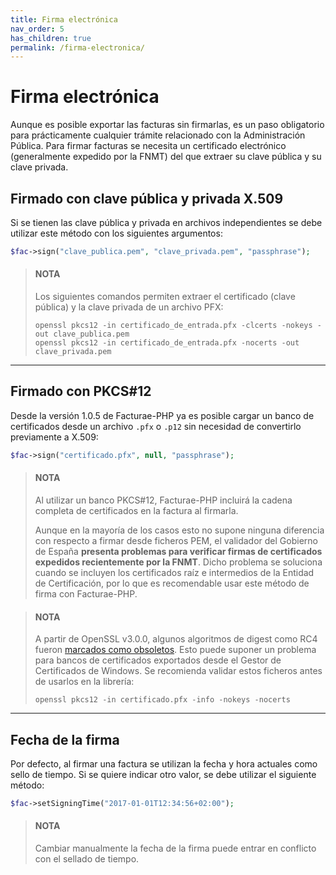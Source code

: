 ```yaml
---
title: Firma electrónica
nav_order: 5
has_children: true
permalink: /firma-electronica/
---
```


# Firma electrónica
Aunque es posible exportar las facturas sin firmarlas, es un paso obligatorio para prácticamente cualquier trámite relacionado con la Administración Pública.
Para firmar facturas se necesita un certificado electrónico (generalmente expedido por la FNMT) del que extraer su clave pública y su clave privada.

## Firmado con clave pública y privada X.509
Si se tienen las clave pública y privada en archivos independientes se debe utilizar este método con los siguientes argumentos:
```php
$fac->sign("clave_publica.pem", "clave_privada.pem", "passphrase");
```

> #### NOTA
> Los siguientes comandos permiten extraer el certificado (clave pública) y la clave privada de un archivo PFX:
>
> ```
> openssl pkcs12 -in certificado_de_entrada.pfx -clcerts -nokeys -out clave_publica.pem
> openssl pkcs12 -in certificado_de_entrada.pfx -nocerts -out clave_privada.pem
> ```

---

## Firmado con PKCS#12
Desde la versión 1.0.5 de Facturae-PHP ya es posible cargar un banco de certificados desde un archivo `.pfx` o `.p12` sin necesidad de convertirlo previamente a X.509:
```php
$fac->sign("certificado.pfx", null, "passphrase");
```

> #### NOTA
> Al utilizar un banco PKCS#12, Facturae-PHP incluirá la cadena completa de certificados en la factura al firmarla.
>
> Aunque en la mayoría de los casos esto no supone ninguna diferencia con respecto a firmar desde ficheros PEM, el validador del Gobierno de España **presenta problemas para verificar firmas de certificados expedidos recientemente por la FNMT**.
> Dicho problema se soluciona cuando se incluyen los certificados raíz e intermedios de la Entidad de Certificación, por lo que es recomendable usar este método de firma con Facturae-PHP.

> #### NOTA
> A partir de OpenSSL v3.0.0, algunos algoritmos de digest como RC4 fueron [marcados como obsoletos](https://www.openssl.org/docs/man3.0/man7/migration_guide.html#Deprecated-low-level-encryption-functions).
> Esto puede suponer un problema para bancos de certificados exportados desde el Gestor de Certificados de Windows.
> Se recomienda validar estos ficheros antes de usarlos en la librería:
>
> ```
> openssl pkcs12 -in certificado.pfx -info -nokeys -nocerts
> ```

---

## Fecha de la firma
Por defecto, al firmar una factura se utilizan la fecha y hora actuales como sello de tiempo. Si se quiere indicar otro valor, se debe utilizar el siguiente método:
```php
$fac->setSigningTime("2017-01-01T12:34:56+02:00");
```

> #### NOTA
> Cambiar manualmente la fecha de la firma puede entrar en conflicto con el sellado de tiempo.
